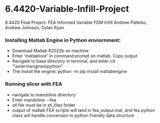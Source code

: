 # 6.4420-Variable-Infill-Project
6.4420 Final Project: FEA Informed Variable FDM Infill
Andrew Palleiko, Andrew Johnson, Dylan Ryan

### Installing Matlab Engine in Python enviornment:
- Download Matlab R2022b on machine
- Enter 'matlabroot' in command prompt on matlab. Copy output
- Navigate to base directory in terminal, and enter cd "<matlabroot>\extern\engines\python"
- The install the engine: python -m pip install matlabengine

### Running slicer with FEA
- navigate to mandoline directory
- Enter mandoline <stl path> --fea
- stl file must be in stl_files folder
- output of matlab FEA scripts will land in fea_output.mat, and fea python class will handle conversion to python friendly data structure
